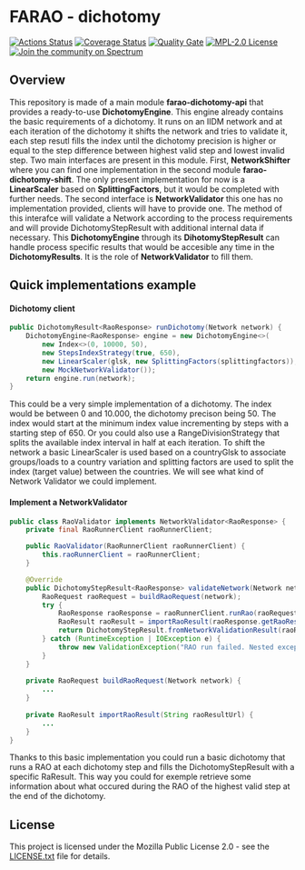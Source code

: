 # FARAO - dichotomy
[![Actions Status](https://github.com/farao-community/farao-dichotomy/workflows/CI/badge.svg)](https://github.com/farao-community/farao-dichotomy/actions)
[![Coverage Status](https://sonarcloud.io/api/project_badges/measure?project=com.farao-community.farao%3Afarao-dichotomy&metric=coverage)](https://sonarcloud.io/component_measures?id=com.farao-community.farao%3Afarao-dichotomy&metric=coverage)
[![Quality Gate](https://sonarcloud.io/api/project_badges/measure?project=com.farao-community.farao%3Afarao-dichotomy&metric=alert_status)](https://sonarcloud.io/dashboard?id=com.farao-community.farao%3Afarao-dichotomy)
[![MPL-2.0 License](https://img.shields.io/badge/license-MPL_2.0-blue.svg)](https://www.mozilla.org/en-US/MPL/2.0/)
[![Join the community on Spectrum](https://withspectrum.github.io/badge/badge.svg)](https://spectrum.chat/farao-community)

## Overview

This repository is made of a main module **farao-dichotomy-api** that provides a ready-to-use **DichotomyEngine**. This engine already contains the basic requirements of a dichotomy. It runs on an IIDM network and at each iteration of the dichotomy it shifts the network and tries to validate it, each step resutl fills the index until the dichotomy precision is higher or equal to the step difference between highest valid step and lowest invalid step.
Two main interfaces are present in this module. First, **NetworkShifter** where you can find one implementation in the second module **farao-dichotomy-shift**. The only present implementation for now is a **LinearScaler** based on **SplittingFactors**, but it would be completed with further needs. The second interface is **NetworkValidator** this one has no implementation provided, clients will have to provide one. The method of this interafce will validate a Network according to the process requirements and will provide DichotomyStepResult with additional internal data if necessary.
This **DichotomyEngine** through its **DihotomyStepResult** can handle process specific results that would be accesible any time in the **DichotomyResults**. It is the role of **NetworkValidator** to fill them. 

## Quick implementations example

#### Dichotomy client
```java
public DichotomyResult<RaoResponse> runDichotomy(Network network) {
    DichotomyEngine<RaoResponse> engine = new DichotomyEngine<>(
        new Index<>(0, 10000, 50), 
        new StepsIndexStrategy(true, 650),
        new LinearScaler(glsk, new SplittingFactors(splittingfactors)),
        new MockNetworkValidator());
    return engine.run(network);
}
```
This could be a very simple implementation of a dichotomy. The index would be between 0 and 10.000, the dichotomy precison being 50. The index would start at the minimum index value incrementing by steps with a starting step of 650. Or you could also use a RangeDivisionStrategy that splits the available index interval in half at each iteration. To shift the network a basic LinearScaler is used based on a countryGlsk to associate groups/loads to a country variation and splitting factors are used to split the index (target value) between the countries. We will see what kind of Network Validator we could implement.

#### Implement a NetworkValidator

```java
public class RaoValidator implements NetworkValidator<RaoResponse> {
    private final RaoRunnerClient raoRunnerClient;

    public RaoValidator(RaoRunnerClient raoRunnerClient) {
        this.raoRunnerClient = raoRunnerClient;
    }

    @Override
    public DichotomyStepResult<RaoResponse> validateNetwork(Network network) throws ValidationException {
        RaoRequest raoRequest = buildRaoRequest(network);
        try {
            RaoResponse raoResponse = raoRunnerClient.runRao(raoRequest);
            RaoResult raoResult = importRaoResult(raoResponse.getRaoResultFileUrl());
            return DichotomyStepResult.fromNetworkValidationResult(raoResult, raoResponse);
        } catch (RuntimeException | IOException e) {
            throw new ValidationException("RAO run failed. Nested exception: " + e.getMessage());
        }
    }
    
    private RaoRequest buildRaoRequest(Network network) {
        ...
    }
    
    private RaoResult importRaoResult(String raoResultUrl) {
        ...
    }
}
```

Thanks to this basic implementation you could run a basic dichotomy that runs a RAO at each dichotomy step and fills the DichotomyStepResult with a specific RaResult. This way you could for exemple retrieve some information about what occured during the RAO of the highest valid step at the end of the dichotomy.

## License

This project is licensed under the Mozilla Public License 2.0 - see the [LICENSE.txt](https://github.com/farao-community/farao-core/blob/master/LICENSE.txt) file for details.
 
